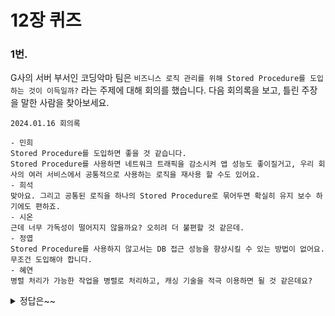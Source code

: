 

# 12장 퀴즈

### 1번.

G사의 서버 부서인 코딩악마 팀은 `비즈니스 로직 관리를 위해 Stored Procedure를 도입하는 것이 이득일까?` 라는 주제에 대해 회의를 했습니다. 다음 회의록을 보고, 틀린 주장을 말한 사람을 찾아보세요.

```
2024.01.16 회의록

- 민희
Stored Procedure를 도입하면 좋을 것 같습니다.
Stored Procedure를 사용하면 네트워크 트래픽을 감소시켜 앱 성능도 좋이질거고, 우리 회사의 여러 서비스에서 공통적으로 사용하는 로직을 재사용 할 수도 있어요.
- 희석
맞아요. 그리고 공통된 로직을 하나의 Stored Procedure로 묶어두면 확실히 유지 보수 하기에도 편하죠.
- 시온
근데 너무 가독성이 떨어지지 않을까요? 오히려 더 불편할 것 같은데.
- 정엽
Stored Procedure를 사용하지 않고서는 DB 접근 성능을 향상시킬 수 있는 방법이 없어요. 무조건 도입해야 합니다.
- 혜연
병렬 처리가 가능한 작업을 병렬로 처리하고, 캐싱 기술을 적극 이용하면 될 것 같은데요? 
```


<details>
<summary>정답은~~</summary>


</details>
